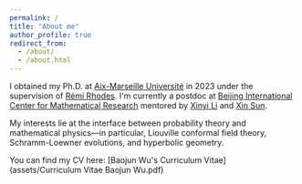 ```yaml
---
permalink: /
title: "About me"
author_profile: true
redirect_from: 
  - /about/
  - /about.html
---
```

I obtained my Ph.D. at [Aix-Marseille Université](https://www.univ-amu.fr/fr) in 2023 under the supervision of [Rémi Rhodes](https://www.i2m.univ-amu.fr/perso/remi.rhodes/). I'm currently a postdoc at [Beijing International Center for Mathematical Research](https://bicmr.pku.edu.cn/) mentored by [Xinyi Li](http://faculty.bicmr.pku.edu.cn/~xinyili/) and [Xin Sun](http://faculty.bicmr.pku.edu.cn/~xinsun/).

My interests lie at the interface between probability theory and mathematical physics—in particular,​​ Liouville conformal field theory, Schramm-Loewner evolutions, and hyperbolic geometry.

You can find my CV here: [Baojun Wu's Curriculum Vitae](assets/Curriculum Vitae Baojun Wu.pdf)
